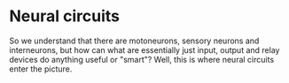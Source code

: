 # Neural circuits

So we understand that there are motoneurons, sensory neurons and interneurons, but how can what are
essentially just input, output and relay devices do anything useful or "smart"? Well, this is where
neural circuits enter the picture.

